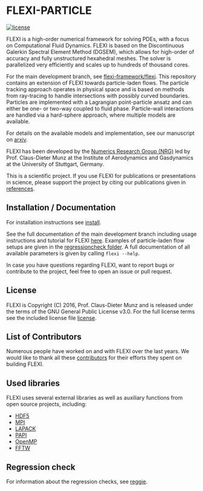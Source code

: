 # FLEXI-PARTICLE

[![license](https://img.shields.io/github/license/flexi-framework/flexi.svg?maxAge=2592000)]()

FLEXI is a high-order numerical framework for solving PDEs, with a focus on Computational Fluid Dynamics. FLEXI is based on the Discontinuous Galerkin Spectral Element Method (DGSEM), which allows for high-order of accuracy and fully unstructured hexahedral meshes.
The solver is parallelized very efficiently and scales up to hundreds of thousand cores.

For the main development branch, see [flexi-framework/flexi](https://github.com/flexi-framework/flexi). This repository contains an extension of FLEXI towards particle-laden flows. The particle tracking approach operates in physical space and is based on methods from ray-tracing to handle intersections with possibly curved boundaries. Particles are implemented with a Lagrangian point-particle ansatz and can either be one- or two-way coupled to fluid phase. Particle-wall interactions are handled via a hard-sphere approach, where multiple models are available. 

For details on the available models and implementation, see our manuscript on [arxiv](https://arxiv.org/abs/2211.05458).

FLEXI has been developed by the [Numerics Research Group (NRG)][nrg] led by Prof. Claus-Dieter Munz at the Institute of Aerodynamics and Gasdynamics at the University of Stuttgart, Germany.

This is a scientific project. If you use FLEXI for publications or presentations in science, please support the project by citing our publications given in [references](REFERENCE.md).

## Installation / Documentation

For installation instructions see [install](INSTALL.md).

See the full documentation of the main development branch including usage instructions and tutorial for FLEXI [here][flexi]. Examples of particle-laden flow setups are given in the [regressioncheck folder](regressioncheck/checks/particle). A full documentation of all available parameters is given by calling `flexi --help`.
 
In case you have questions regarding FLEXI, want to report bugs or contribute to the project, feel free to open an issue or pull request.

## License
FLEXI is Copyright (C) 2016, Prof. Claus-Dieter Munz and is released under the terms of the GNU General Public License v3.0. For the full license terms see the included license file [license](LICENSE.md).

## List of Contributors
Numerous people have worked on and with FLEXI over the last years. We would like to thank all these [contributors](CONTRIBUTORS.md) for their efforts they spent on building FLEXI.

## Used libraries

FLEXI uses several external libraries as well as auxiliary functions from open source projects, including:
* [HDF5](https://www.hdfgroup.org/)
* [MPI](http://www.mcs.anl.gov/research/projects/mpi/)
* [LAPACK](http://www.netlib.org/lapack/)
* [PAPI](http://icl.cs.utk.edu/papi/)
* [OpenMP](http://www.openmp.org/)
* [FFTW](http://www.fftw.org/)

[nrg]:  https://www.iag.uni-stuttgart.de/arbeitsgruppen/numerische-methoden/
[flexi]: https://www.flexi-project.org/

## Regression check

For information about the regression checks, see [reggie](REGGIE.md).

